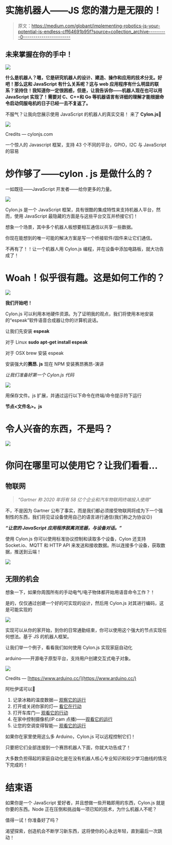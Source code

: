 # 实施机器人——JS 您的潜力是无限的！

> 原文：<https://medium.com/globant/implementing-robotics-js-your-potential-is-endless-cff64691b95f?source=collection_archive---------0----------------------->

## 未来掌握在你的手中！

![](img/b45af6b10df33d103acc8c771093ce2b.png)

**什么是机器人？嗯，它是研究机器人的设计、建造、操作和应用的技术分支。好吧！那么这和 JavaScript 有什么关系呢？这与 web 应用程序有什么明显的联系？坚持住！我知道你一定很困惑，但是，让我告诉你——机器人现在也可以用 JavaScript 实现了！需要对 C、C++和 Go 等机器语言有详细的理解才能根据命令启动伺服电机的日子已经一去不复返了。**

不服气？让我向您展示使用 JavaScript 的机器人的真实交易！
来了 **Cylon.js🚀**

![](img/0eeaa8f59bcc994f1a02c7aedbf7f52e.png)

Credits — cylonjs.com

一个惊人的 Javascript 框架，支持 43 个不同的平台，GPIO，I2C 与 JavaScript 的容易

# 炒作够了——cylon . js 是做什么的？

一如既往——JavaScript 开发者——给你更多的力量。

![](img/76eee273ccfc20a8a597952bc186ffec.png)

Cylon.js 是一个 JavaScript 框架，具有很酷的集成特性来支持机器人平台，然而，使用 JavaScript 最隐藏的方面是与这些平台交互并桥接它们！

想象一个场景，其中多个机器人板想要相互通信以共享一些数据。

你现在能想到的唯一可能的解决方案是写一个桥接软件/固件来让它们通信。

不再有了！！让一个机器人用 Cylon.js 编程，并在设备中添加电路板，就大功告成了！

# **Woah！似乎很有趣。这是如何工作的？**

![](img/e827a34f3f6915486fa5cdf04fe3cc90.png)

**我们开始吧！**

Cylon.js 可以利用本地硬件资源。为了证明我的观点，我们将使用本地安装的“espeak”软件语音合成器让你的计算机说话。

让我们先安装 **espeak**

对于 Linux
**sudo apt-get install espeak**

对于 OSX
brew 安装 espeak

安装强大的**赛昂. js** 现在
NPM 安装赛昂赛昂-演讲

*让我们准备好第一个 Cylon.js 代码*

![](img/cc9e21de4315a165d87be272bcf9cada.png)

用保存文件。js 扩展，并通过运行以下命令在终端/命令提示符下运行

**节点<文件名>。js**

# 令人兴奋的东西，不是吗？

![](img/87502dba3397e870c0cad1f5141890d0.png)

# 你问在哪里可以使用它？让我们看看...

## **物联网**

> *“Gartner 称 2020 年将有 58 亿个企业和汽车物联网终端投入使用”*

不，不是因为 Gartner 公布了事实，而是我们都必须接受物联网将成为下一个强制性的东西，我们将见证设备使用自己的语言进行通信(我们称之为协议😉)

***“让您的 JavaScript 应用程序脱离浏览器，与设备对话。”***

使用 Cylon.js 你可以使用标准协议控制和读取多个设备，Cylon 还支持 Socket.io、MQTT 和 HTTP API 来发送和接收数据。所以连接多个设备，获取数据，推送到云端！

![](img/2deb4deb251247bb39be010f23e53ddd.png)

## 无限的机会

想象一下，如果你周围所有的手动电气/电子物体都开始用语音命令工作？！

是的，仅仅通过创建一个好的可实现的设计，然后用 Cylon.js 对其进行编码，这是可能实现的

![](img/b7e6978bf3e3d332f67672c91819d964.png)

实现可以从你的家开始，到你的日常通勤结束，你可以使用这个强大的节点实现任何想法。基于 JS 的机器人框架。

让我们举一个例子，看看我们如何使用 Cylon.js 实现家庭自动化

arduino——开源电子原型平台，支持用户创建交互式电子对象。

![](img/74a8a54f5f08617bdaa0d42f5bc6cdd3.png)

Credits — [https://www.arduino.cc/](https://www.arduino.cc/)

阿杜伊诺可以🦾

1.  记录冰箱的温度数据— [观察它的运行](https://www.youtube.com/watch?v=RkxqKmEyWRI)
2.  打开或关闭你家的灯— [看它在行动](https://www.youtube.com/watch?v=F-yk4Tyc44g)
3.  打开车库门— [观看它的行动](https://www.youtube.com/watch?v=3BCqe2CjT1o)
4.  在家中控制摄像机(IP cam 点播)——[观看它的运行](https://www.youtube.com/watch?v=q-KIpFIbRMk)
5.  让您的空调变得智能— [观看它的运行](https://www.youtube.com/watch?v=vV8WBMC2EEs)

如果你在家里使用这么多 Arduino，Cylon.js 可以远程控制它们！

只要把它们全部连接到一个赛昂机器人下面，你就大功告成了！

大多数负担得起的家庭自动化是在没有机器人核心专业知识和较少学习曲线的情况下完成的！

# 结束语

如果你是一个 JavaScript 爱好者，并且想做一些开箱即用的东西，Cylon.js 就是你要的东西。Node 正在压倒和挑战每一项已知的技术，为什么机器人不呢？

值得一试！你准备好了吗？

渴望探索，创造机会不断学习新东西，这将使你的心永远年轻，直到最后一次跳动！